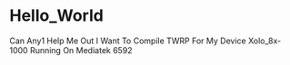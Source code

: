 # Hello_World
Can Any1 Help Me Out I Want To Compile TWRP For My Device Xolo_8x-1000 Running On Mediatek 6592
